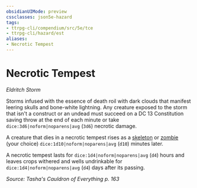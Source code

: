 ```yaml
---
obsidianUIMode: preview
cssclasses: json5e-hazard
tags:
- ttrpg-cli/compendium/src/5e/tce
- ttrpg-cli/hazard/est
aliases:
- Necrotic Tempest
---
```

# Necrotic Tempest
*Eldritch Storm*  

Storms infused with the essence of death roil with dark clouds that manifest leering skulls and bone-white lightning. Any creature exposed to the storm that isn't a construct or an undead must succeed on a DC 13 Constitution saving throw at the end of each minute or take `dice:3d6|noform|noparens|avg` (`3d6`) necrotic damage.

A creature that dies in a necrotic tempest rises as a [skeleton](Інструменти%20ДМ/CLI/bestiary/undead/skeleton-xmm.md) or [zombie](Інструменти%20ДМ/CLI/bestiary/undead/zombie-xmm.md) (your choice) `dice:1d10|noform|noparens|avg` (`d10`) minutes later.

A necrotic tempest lasts for `dice:1d4|noform|noparens|avg` (`d4`) hours and leaves crops withered and wells undrinkable for `dice:1d4|noform|noparens|avg` (`d4`) days after its passing.

*Source: Tasha's Cauldron of Everything p. 163*